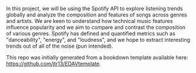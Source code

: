 In this project, we will be using the Spotify API to explore listening trends globally and analyze the composition and features of songs across genres and artists. We are keen to understand how technical music features influence popularity and we aim to compare and contrast the composition of various genres. Spotify has defined and quantified metrics such as "danceability", "energy", and "loudness", and we hope to extract interesting trends out of all of the noise (pun intended).

This repo was initially generated from a bookdown template available here: https://github.com/jtr13/EDAVtemplate.